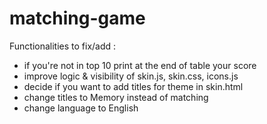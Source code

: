 # matching-game
Functionalities to fix/add :
- if you're not in top 10 print at the end of table your score
- improve logic & visibility of skin.js, skin.css, icons.js
- decide if you want to add titles for theme in skin.html
- change titles to Memory instead of matching
- change language to English


